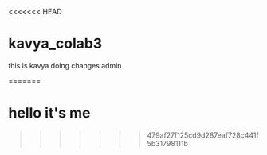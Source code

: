 <<<<<<< HEAD
# kavya\_colab3



this is kavya doing changes admin


=======
# hello it's me 
>>>>>>> 479af27f125cd9d287eaf728c441f5b31798111b

